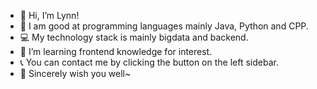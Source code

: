 - 👋 Hi, I’m Lynn!
- 🐳 I am good at programming languages mainly Java, Python and CPP.
- 💻 My technology stack is mainly bigdata and backend.
- 🧐 I’m learning frontend knowledge for interest.
- 📞 You can contact me by clicking the button on the left sidebar.
- 💖 Sincerely wish you well~

<!---
iambo17/iambo17 is a ✨ special ✨ repository because its `README.md` (this file) appears on your GitHub profile.
You can click the Preview link to take a look at your changes.
--->
